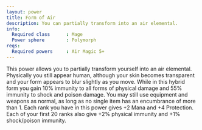 ```yaml
---
layout: power
title: Form of Air
description: You can partially transform into an air elemental.
info:
  Required class      : Mage
  Power sphere        : Polymorph
reqs:
  Required powers     : Air Magic 5+
---
```


This power allows you to partially transform yourself into an air elemental.
Physically you still appear human, although your skin becomes transparent and
your form appears to blur slightly as you move.  While in this hybrid form you
gain 10% immunity to all forms of physical damage and 55% immunity to shock and
poison damage.  You may still use equipment and weapons as normal, as long as
no single item has an encumbrance of more than 1.  Each rank you have in this
power gives +2 Mana and +4 Protection.  Each of your first 20 ranks also give
+2% physical immunity and +1% shock/poison immunity.
